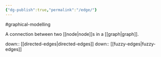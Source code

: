 ```yaml
---
{"dg-publish":true,"permalink":"/edge/"}
---
```


#graphical-modelling 

A connection between two [[node\|node]]s in a [[graph\|graph]].

down:: [[directed-edges\|directed-edges]]
down:: [[fuzzy-edges\|fuzzy-edges]]